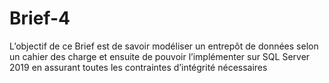 # Brief-4
L’objectif de ce Brief est de savoir modéliser un entrepôt de données selon un cahier des charge et ensuite de pouvoir l’implémenter sur SQL Server 2019 en assurant toutes les contraintes d’intégrité nécessaires
